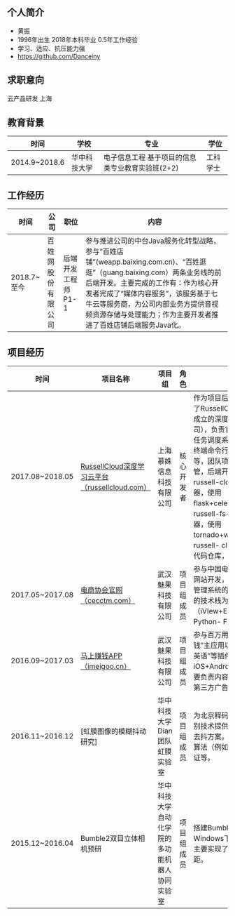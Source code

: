 ## 个人简介
- 黄振    
- 1996年出生 2018年本科毕业 0.5年工作经验 
- 学习、适应、抗压能力强
- https://github.com/Danceiny

## 求职意向
云产品研发 上海

## 教育背景

|时间|学校|专业|学位|
|---|---|---|---|
|2014.9~2018.6| 华中科技大学| 电子信息工程 基于项目的信息类专业教育实验班(2+2)| 工科学士|

## 工作经历

|时间|公司|职位|内容|
|---|---|---|---|
|2018.7~至今|百姓网股份有限公司|后端开发工程师P1-1|参与推进公司的中台Java服务化转型战略，参与“百姓店铺”(weapp.baixing.com.cn)、“百姓逛逛”（guang.baixing.com）两条业务线的前后端开发。主要完成的工作有：作为核心开发者完成了“媒体内容服务”，该服务基于七牛云等服务商，为公司内部业务方提供音视频资源存储与处理能力；作为主要开发者推进了百姓店铺后端服务Java化。|


## 项目经历
|时间|项目名称|项目组|角色|内容|
|---|---|---|---|---|
|2017.08~2018.05|[RussellCloud深度学习云平台（russellcloud.com）](russellcloud.com)|上海慕姝信息科技有限公司|核心开发者|作为项目后端核心开发者参与了RussellCloud项目（2017年成立的深度学习云平台创业公司），负责官网的后台服务器、任务调度系统以及russell-cli终端命令行工具的相关工作等，团队项目通过[GitHub](https://github.com/RussellCloud)托管，后端开发工作主要有russell-cloud（后端应用服务器，使用 flask+celery+mysql+redis），russell-fs-server（文件服务器，使用tornado+websocket），russell- cli（终端命令行工具代码仓库，python实现）。|
|2017.05~2017.08|[电商协会官网（cecctm.com）](cecctm.com)|武汉魅果科技有限公司|项目组成员|参与中国电子商务师协会官方网站开发，主要负责网站后台管理系统的全栈式开发。采用的技术栈为前端VueJS（iVIew+Element）+后端Python- Flask。|
|2016.09~2017.03|[马上赚钱APP（imeigoo.cn）](imeigoo.cn)|武汉魅果科技有限公司|项目组成员|参与百万用户级的“马上赚钱”主应用以及“小星星看图学英语”等插件应用的iOS+Android客户端开发。主要负责内容：“马上赚钱”app的第三方广告平台接入。|
|2016.11~2016.12|[虹膜图像的模糊抖动研究]|华中科技大学Dian团队虹膜实验室|项目组成员|为北京释码大华公司的虹膜识别技术提供图像模糊判断以及去抖方案。主要负责相关论文算法（例如Triple A）的效果验证等。|
|2015.12~2016.04|Bumble2双目立体相机预研|华中科技大学自动化学院的多功能机器人协同实验室|项目组成员|搭建Bumble 2双目立体相机在Windows下的配套开发环境。主要实现了手势识别与双目测距。|
